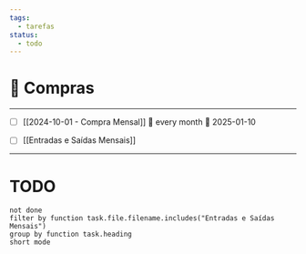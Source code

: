 ```yaml
---
tags:
  - tarefas
status:
  - todo
---
```

# 🛒 Compras
---

- [ ] [[2024-10-01 - Compra Mensal]] 🔁 every month 📅 2025-01-10
- [ ] [[Entradas e Saídas Mensais]] 


---
# TODO
```tasks
not done
filter by function task.file.filename.includes("Entradas e Saídas Mensais")
group by function task.heading
short mode
```

